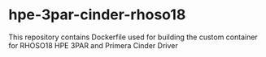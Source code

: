 # hpe-3par-cinder-rhoso18
This repository contains Dockerfile used for building the custom container for RHOSO18 HPE 3PAR and Primera Cinder Driver
